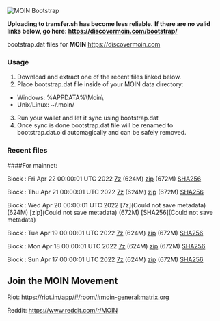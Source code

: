 ![MOIN Bootstrap](https://i.imgur.com/KjM1jMp.jpg)

**Uploading to transfer.sh has become less reliable.**
**If there are no valid links below, go here: https://discovermoin.com/bootstrap/**

bootstrap.dat files for **MOIN** https://discovermoin.com

### Usage

1. Download and extract one of the recent files linked below.
2. Place bootstrap.dat file inside of your MOIN data directory:
 - Windows: %APPDATA%\Moin\
 - Unix/Linux: ~/.moin/
3. Run your wallet and let it sync using bootstrap.dat
4. Once sync is done bootstrap.dat file will be renamed to bootstrap.dat.old automagically and can be safely removed.


### Recent files

####For mainnet:

Block : Fri Apr 22 00:00:01 UTC 2022 [7z](https://transfer.sh/DXX9kf/bootstrap.dat.20220422.7z) (624M) [zip](https://transfer.sh/aF8SkI/bootstrap.dat.20220422.zip) (672M) [SHA256](https://transfer.sh/LYncmk/sha256.txt)

Block : Thu Apr 21 00:00:01 UTC 2022 [7z](https://transfer.sh/I3w3MX/bootstrap.dat.20220421.7z) (624M) [zip](https://transfer.sh/T9qJyO/bootstrap.dat.20220421.zip) (672M) [SHA256](https://transfer.sh/uM6UIM/sha256.txt)

Block : Wed Apr 20 00:00:01 UTC 2022 [7z](Could not save metadata) (624M) [zip](Could not save metadata) (672M) [SHA256](Could not save metadata)

Block : Tue Apr 19 00:00:01 UTC 2022 [7z](https://transfer.sh/UQVi9D/bootstrap.dat.20220419.7z) (624M) [zip](https://transfer.sh/czVflh/bootstrap.dat.20220419.zip) (672M) [SHA256](https://transfer.sh/MtK9RY/sha256.txt)

Block : Mon Apr 18 00:00:01 UTC 2022 [7z](https://transfer.sh/6kGUph/bootstrap.dat.20220418.7z) (624M) [zip](https://transfer.sh/ifA8vH/bootstrap.dat.20220418.zip) (672M) [SHA256](https://transfer.sh/052DXH/sha256.txt)

Block : Sun Apr 17 00:00:01 UTC 2022 [7z](https://transfer.sh/rKqTre/bootstrap.dat.20220417.7z) (624M) [zip](https://transfer.sh/zlzDqo/bootstrap.dat.20220417.zip) (672M) [SHA256](https://transfer.sh/7evp9z/sha256.txt)

## Join the MOIN Movement

Riot: https://riot.im/app/#/room/#moin-general:matrix.org

Reddit: https://www.reddit.com/r/MOIN
